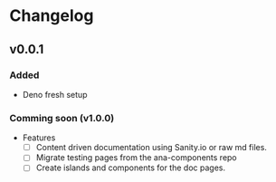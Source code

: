 # Changelog

## v0.0.1

### Added

- Deno fresh setup

### Comming soon (v1.0.0)

- Features
  - [ ] Content driven documentation using Sanity.io or raw md files.
  - [ ] Migrate testing pages from the ana-components repo
  - [ ] Create islands and components for the doc pages.

